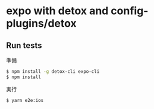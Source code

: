 # expo with detox and config-plugins/detox

## Run tests

準備

```bash
$ npm install -g detox-cli expo-cli
$ npm install
```

実行

```bash
$ yarn e2e:ios
```
